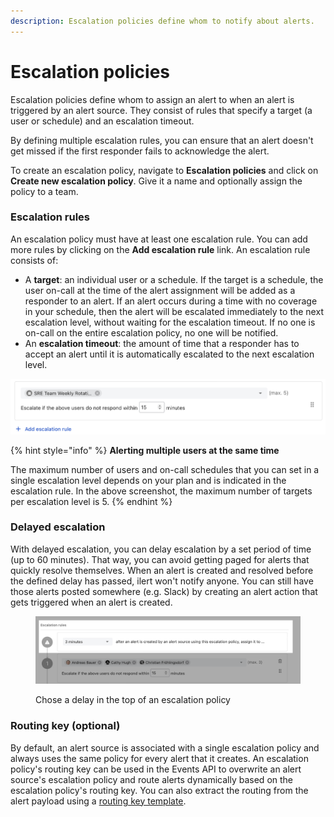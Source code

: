 ```yaml
---
description: Escalation policies define whom to notify about alerts.
---
```


# Escalation policies

Escalation policies define whom to assign an alert to when an alert is triggered by an alert source. They consist of rules that specify a target (a user or schedule) and an escalation timeout.

By defining multiple escalation rules, you can ensure that an alert doesn't get missed if the first responder fails to acknowledge the alert.

To create an escalation policy, navigate to **Escalation policies** and click on **Create new escalation policy**. Give it a name and optionally assign the policy to a team.

### Escalation rules

An escalation policy must have at least one escalation rule. You can add more rules by clicking on the **Add escalation rule** link. An escalation rule consists of:

* A **target**: an individual user or a schedule. If the target is a schedule, the user on-call at the time of the alert assignment will be added as a responder to an alert. If an alert occurs during a time with no coverage in your schedule, then the alert will be escalated immediately to the next escalation level, without waiting for the escalation timeout. If no one is on-call on the entire escalation policy, no one will be notified.
* An **escalation timeout**: the amount of time that a responder has to accept an alert until it is automatically escalated to the next escalation level.

![](<../.gitbook/assets/image (1) (2) (1).png>)

{% hint style="info" %}
**Alerting multiple users at the same time**

The maximum number of users and on-call schedules that you can set in a single escalation level depends on your plan and is indicated in the escalation rule. In the above screenshot, the maximum number of targets per escalation level is 5.
{% endhint %}

### Delayed escalation

With delayed escalation, you can delay escalation by a set period of time (up to 60 minutes). That way, you can avoid getting paged for alerts that quickly resolve themselves. When an alert is created and resolved before the defined delay has passed, ilert won't notify anyone. You can still have those alerts posted somewhere (e.g. Slack) by creating an alert action that gets triggered when an alert is created.

<figure><img src="../.gitbook/assets/190445211-306f8cf1-b430-4d5e-95bf-3f5b87d7cc94-2.png" alt=""><figcaption><p>Chose a delay in the top of an escalation policy</p></figcaption></figure>

### Routing key (optional)

By default, an alert source is associated with a single escalation policy and always uses the same policy for every alert that it creates. An escalation policy's routing key can be used in the Events API to overwrite an alert source's escalation policy and route alerts dynamically based on the escalation policy's routing key. You can also extract the routing from the alert payload using a [routing key template](../alerting/alert-sources.md#extract-escalation-policy-routing-key-using-dynamic-fields).
